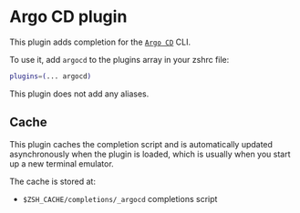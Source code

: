 # Argo CD plugin

This plugin adds completion for the [`Argo CD`](https://argoproj.github.io/cd/)
CLI.

To use it, add `argocd` to the plugins array in your zshrc file:

```zsh
plugins=(... argocd)
```

This plugin does not add any aliases.

## Cache

This plugin caches the completion script and is automatically updated
asynchronously when the plugin is loaded, which is usually when you start up a
new terminal emulator.

The cache is stored at:

-   `$ZSH_CACHE/completions/_argocd` completions script
